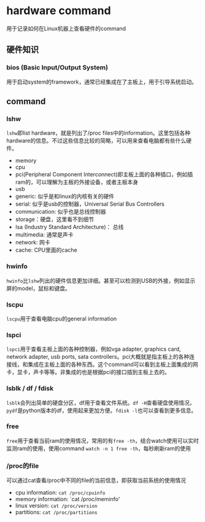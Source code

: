# hardware command
用于记录如何在Linux机器上查看硬件的command


## 硬件知识
### bios (Basic Input/Output System)
用于启动system的framework，通常已经集成在了主板上，用于引导系统启动。




## command
### lshw
`lshw`即list hardware，就是列出了/proc files中的information。这里包括各种hardware的信息。不过这些信息比较的简略，可以用来查看电脑都有些什么硬件。
* memory
* cpu
* pci(Peripheral Component Interconnect)即主板上面的各种插口，例如插ram的，可以理解为主板的外接设备，或者主板本身
* usb
* generic: 似乎是和linux的内核有关的硬件
* serial: 似乎是usb的控制器，Universal Serial Bus Controllers
* communication: 似乎也是总线控制器
* storage：硬盘，这里看不到细节
* lsa (Industry Standard Architecture)： 总线
* multimedia: 通常是声卡
* network: 网卡
* cache: CPU里面的cache


### hwinfo
`hwinfo`比`lshw`列出的硬件信息更加详细。甚至可以检测到USB的外接，例如显示屏的model，鼠标和键盘。


### lscpu
`lscpu`用于查看电脑cpu的general information


### lspci
`lspci`用于查看主板上面的各种控制器，例如vga adapter, graphics card, network adapter, usb ports, sata controllers。pci大概就是指主板上的各种连接线，和集成在主板上面的各种东西。这个command可以看到主板上面集成的网卡，显卡，声卡等等。非集成的也是根据pci的接口插到主板上去的。

### lsblk / df / fdisk
`lsblk`会列出简单的硬盘分区，df用于查看文件系统。`df -H`查看硬盘使用情况，`pydf`是python版本的df，使用起来更加方便。`fdisk -l`也可以查看到更多信息。


### free
`free`用于查看当前ram的使用情况，常用的有`free -th`，结合watch使用可以实时监测ram的使用，使用command `watch -n 1 free -th`，每秒刷新ram的使用


### /proc的file
可以通过cat查看/proc中不同的file的当前信息，即获取当前系统的使用情况
* cpu information: `cat /proc/cpuinfo`
* memory information: `cat /proc/meminfo'
* linux version: `cat /proc/version`
* partitions: `cat /proc/partitions`


